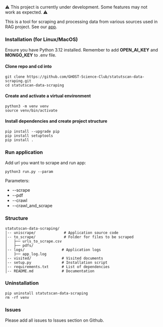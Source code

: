⚠️ This project is currently under development. Some features may not work as expected. ⚠️

This is a tool for scraping and processing data from various sources used in RAG project.
See our [app](https://github.com/GHOST-Science-Club/statutscan-app). 

### Installation (for Linux/MacOS)
Ensure you have Python 3.12 installed. Remember to add **OPEN_AI_KEY** and **MONGO_KEY** to .env file.


#### Clone repo and cd into
```
git clone https://github.com/GHOST-Science-Club/statutscan-data-scraping.git
cd statutscan-data-scraping
```

#### Create and activate a virtual environment
```
python3 -m venv venv
source venv/bin/activate 
```

#### Install dependencies and create project structure
```
pip install --upgrade pip
pip install setuptools
pip install .
```

### Run application
Add url you want to scrape and run app:
```
python3 run.py --param
```
Parameters:
- --scrape 
- --pdf
- --crawl
- --crawl_and_scrape

### Structure
```
statutscan-data-scraping/
│-- uniscrape/             # Application source code
│-- to_scrape/             # Folder for files to be scraped
│   ├── urls_to_scrape.csv
│   ├── pdfs/
│-- logs/                 # Application logs
│   ├── app_log.log
│-- visited/              # Visited documents
│-- setup.py              # Installation script
│-- requirements.txt      # List of dependencies
│-- README.md             # Documentation
```
### Uninstallation
```
pip uninstall statutscan-data-scraping
rm -rf venv
```
### Issues
Please add all issues to Issues section on Github.
